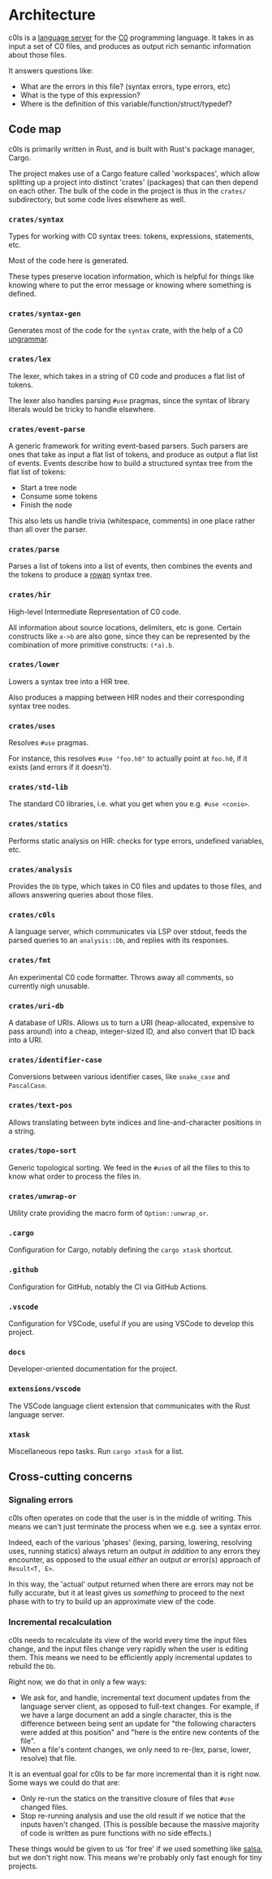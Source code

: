 # Architecture

c0ls is a [language server][lang-server] for the [C0][c0] programming language.
It takes in as input a set of C0 files, and produces as output rich semantic
information about those files.

It answers questions like:

- What are the errors in this file? (syntax errors, type errors, etc)
- What is the type of this expression?
- Where is the definition of this variable/function/struct/typedef?

## Code map

c0ls is primarily written in Rust, and is built with Rust's package manager,
Cargo.

The project makes use of a Cargo feature called 'workspaces', which allow
splitting up a project into distinct 'crates' (packages) that can then depend on
each other. The bulk of the code in the project is thus in the `crates/`
subdirectory, but some code lives elsewhere as well.

### `crates/syntax`

Types for working with C0 syntax trees: tokens, expressions, statements, etc.

Most of the code here is generated.

These types preserve location information, which is helpful for things like
knowing where to put the error message or knowing where something is defined.

### `crates/syntax-gen`

Generates most of the code for the `syntax` crate, with the help of a C0
[ungrammar][].

### `crates/lex`

The lexer, which takes in a string of C0 code and produces a flat list of
tokens.

The lexer also handles parsing `#use` pragmas, since the syntax of library
literals would be tricky to handle elsewhere.

### `crates/event-parse`

A generic framework for writing event-based parsers. Such parsers are ones that
take as input a flat list of tokens, and produce as output a flat list of
events. Events describe how to build a structured syntax tree from the flat list
of tokens:

- Start a tree node
- Consume some tokens
- Finish the node

This also lets us handle trivia (whitespace, comments) in one place rather than
all over the parser.

### `crates/parse`

Parses a list of tokens into a list of events, then combines the events and the
tokens to produce a [rowan][] syntax tree.

### `crates/hir`

High-level Intermediate Representation of C0 code.

All information about source locations, delimiters, etc is gone. Certain
constructs like `a->b` are also gone, since they can be represented by the
combination of more primitive constructs: `(*a).b`.

### `crates/lower`

Lowers a syntax tree into a HIR tree.

Also produces a mapping between HIR nodes and their corresponding syntax tree
nodes.

### `crates/uses`

Resolves `#use` pragmas.

For instance, this resolves `#use "foo.h0"` to actually point at `foo.h0`, if it
exists (and errors if it doesn't).

### `crates/std-lib`

The standard C0 libraries, i.e. what you get when you e.g. `#use <conio>`.

### `crates/statics`

Performs static analysis on HIR: checks for type errors, undefined variables,
etc.

### `crates/analysis`

Provides the `Db` type, which takes in C0 files and updates to those files, and
allows answering queries about those files.

### `crates/c0ls`

A language server, which communicates via LSP over stdout, feeds the parsed
queries to an `analysis::Db`, and replies with its responses.

### `crates/fmt`

An experimental C0 code formatter. Throws away all comments, so currently nigh
unusable.

### `crates/uri-db`

A database of URIs. Allows us to turn a URI (heap-allocated, expensive to pass
around) into a cheap, integer-sized ID, and also convert that ID back into a
URI.

### `crates/identifier-case`

Conversions between various identifier cases, like `snake_case` and
`PascalCase`.

### `crates/text-pos`

Allows translating between byte indices and line-and-character positions in a
string.

### `crates/topo-sort`

Generic topological sorting. We feed in the `#use`s of all the files to this to
know what order to process the files in.

### `crates/unwrap-or`

Utility crate providing the macro form of `Option::unwrap_or`.

### `.cargo`

Configuration for Cargo, notably defining the `cargo xtask` shortcut.

### `.github`

Configuration for GitHub, notably the CI via GitHub Actions.

### `.vscode`

Configuration for VSCode, useful if you are using VSCode to develop this
project.

### `docs`

Developer-oriented documentation for the project.

### `extensions/vscode`

The VSCode language client extension that communicates with the Rust language
server.

### `xtask`

Miscellaneous repo tasks. Run `cargo xtask` for a list.

## Cross-cutting concerns

### Signaling errors

c0ls often operates on code that the user is in the middle of writing. This
means we can't just terminate the process when we e.g. see a syntax error.

Indeed, each of the various 'phases' (lexing, parsing, lowering, resolving uses,
running statics) always return an output _in addition_ to any errors they
encounter, as opposed to the usual _either_ an output _or_ error(s) approach of
`Result<T, E>`.

In this way, the 'actual' output returned when there are errors may not be fully
accurate, but it at least gives us _something_ to proceed to the next phase with
to try to build up an approximate view of the code.

### Incremental recalculation

c0ls needs to recalculate its view of the world every time the input files
change, and the input files change very rapidly when the user is editing them.
This means we need to be efficiently apply incremental updates to rebuild the
`Db`.

Right now, we do that in only a few ways:

- We ask for, and handle, incremental text document updates from the language
  server client, as opposed to full-text changes. For example, if we have a
  large document an add a single character, this is the difference between being
  sent an update for "the following characters were added at this position" and
  "here is the entire new contents of the file".
- When a file's content changes, we only need to re-(lex, parse, lower, resolve)
  that file.

It is an eventual goal for c0ls to be far more incremental than it is right now.
Some ways we could do that are:

- Only re-run the statics on the transitive closure of files that `#use` changed
  files.
- Stop re-running analysis and use the old result if we notice that the inputs
  haven't changed. (This is possible because the massive majority of code is
  written as pure functions with no side effects.)

These things would be given to us 'for free' if we used something like
[salsa][], but we don't right now. This means we're probably only fast enough
for tiny projects.

[c0]: https://www.cs.cmu.edu/~fp/courses/15122-f10/misc/c0-reference.pdf
[lang-server]: https://microsoft.github.io/language-server-protocol/
[rowan]: https://github.com/rust-analyzer/rowan
[salsa]: https://github.com/salsa-rs/salsa
[ungrammar]: https://github.com/rust-analyzer/ungrammar
